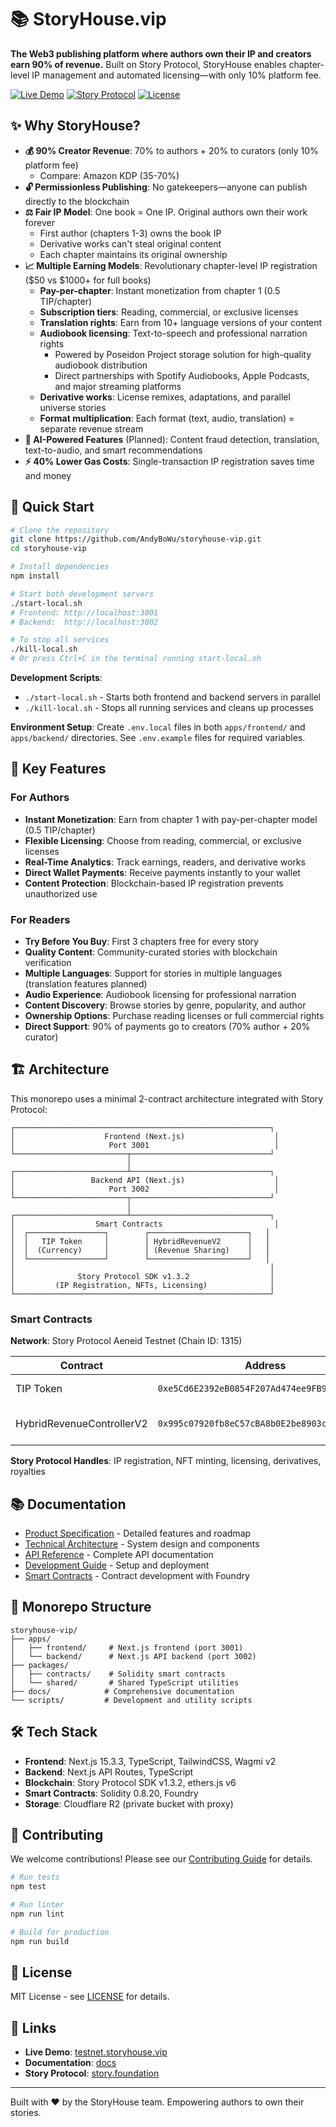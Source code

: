 # 📚 StoryHouse.vip

**The Web3 publishing platform where authors own their IP and creators earn 90% of revenue.** Built on Story Protocol, StoryHouse enables chapter-level IP management and automated licensing—with only 10% platform fee.

[![Live Demo](https://img.shields.io/badge/demo-testnet.storyhouse.vip-blue)](https://testnet.storyhouse.vip)
[![Story Protocol](https://img.shields.io/badge/built%20on-Story%20Protocol-purple)](https://www.story.foundation/)
[![License](https://img.shields.io/badge/license-MIT-green)](./LICENSE)

## ✨ Why StoryHouse?

- **💰 90% Creator Revenue**: 70% to authors + 20% to curators (only 10% platform fee)
  - Compare: Amazon KDP (35-70%)
- **🔓 Permissionless Publishing**: No gatekeepers—anyone can publish directly to the blockchain
- **⚖️ Fair IP Model**: One book = One IP. Original authors own their work forever
  - First author (chapters 1-3) owns the book IP
  - Derivative works can't steal original content
  - Each chapter maintains its original ownership
- **📈 Multiple Earning Models**: Revolutionary chapter-level IP registration ($50 vs $1000+ for full books)
  - **Pay-per-chapter**: Instant monetization from chapter 1 (0.5 TIP/chapter)
  - **Subscription tiers**: Reading, commercial, or exclusive licenses
  - **Translation rights**: Earn from 10+ language versions of your content
  - **Audiobook licensing**: Text-to-speech and professional narration rights
    - Powered by Poseidon Project storage solution for high-quality audiobook distribution
    - Direct partnerships with Spotify Audiobooks, Apple Podcasts, and major streaming platforms
  - **Derivative works**: License remixes, adaptations, and parallel universe stories
  - **Format multiplication**: Each format (text, audio, translation) = separate revenue stream
- **🤖 AI-Powered Features** (Planned): Content fraud detection, translation, text-to-audio, and smart recommendations
- **⚡ 40% Lower Gas Costs**: Single-transaction IP registration saves time and money

## 🚀 Quick Start

```bash
# Clone the repository
git clone https://github.com/AndyBoWu/storyhouse-vip.git
cd storyhouse-vip

# Install dependencies
npm install

# Start both development servers
./start-local.sh
# Frontend: http://localhost:3001
# Backend:  http://localhost:3002

# To stop all services
./kill-local.sh
# Or press Ctrl+C in the terminal running start-local.sh
```

**Development Scripts**:
- `./start-local.sh` - Starts both frontend and backend servers in parallel
- `./kill-local.sh` - Stops all running services and cleans up processes

**Environment Setup**:
Create `.env.local` files in both `apps/frontend/` and `apps/backend/` directories. See `.env.example` files for required variables.

## 🎯 Key Features

### For Authors
- **Instant Monetization**: Earn from chapter 1 with pay-per-chapter model (0.5 TIP/chapter)
- **Flexible Licensing**: Choose from reading, commercial, or exclusive licenses
- **Real-Time Analytics**: Track earnings, readers, and derivative works
- **Direct Wallet Payments**: Receive payments instantly to your wallet
- **Content Protection**: Blockchain-based IP registration prevents unauthorized use

### For Readers  
- **Try Before You Buy**: First 3 chapters free for every story
- **Quality Content**: Community-curated stories with blockchain verification
- **Multiple Languages**: Support for stories in multiple languages (translation features planned)
- **Audio Experience**: Audiobook licensing for professional narration
- **Content Discovery**: Browse stories by genre, popularity, and author
- **Ownership Options**: Purchase reading licenses or full commercial rights
- **Direct Support**: 90% of payments go to creators (70% author + 20% curator)

## 🏗️ Architecture

This monorepo uses a minimal 2-contract architecture integrated with Story Protocol:

```
┌─────────────────────────────────────────────────────────┐
│                    Frontend (Next.js)                    │
│                     Port 3001                            │
└─────────────────────────┬───────────────────────────────┘
                          │
┌─────────────────────────┴───────────────────────────────┐
│                 Backend API (Next.js)                    │
│                     Port 3002                            │
└─────────────────────────┬───────────────────────────────┘
                          │
┌─────────────────────────┴───────────────────────────────┐
│                  Smart Contracts                         │
│  ┌─────────────────┐        ┌──────────────────────┐   │
│  │   TIP Token     │        │ HybridRevenueV2      │   │
│  │  (Currency)     │        │ (Revenue Sharing)    │   │
│  └─────────────────┘        └──────────────────────┘   │
│                                                         │
│              Story Protocol SDK v1.3.2                  │
│         (IP Registration, NFTs, Licensing)              │
└─────────────────────────────────────────────────────────┘
```

### Smart Contracts

**Network**: Story Protocol Aeneid Testnet (Chain ID: 1315)

| Contract | Address | Purpose |
|----------|---------|---------|
| TIP Token | `0xe5Cd6E2392eB0854F207Ad474ee9FB98d80C934E` | Platform currency |
| HybridRevenueControllerV2 | `0x995c07920fb8eC57cBA8b0E2be8903cB4434f9D6` | Revenue distribution (70/20/10) |

**Story Protocol Handles**: IP registration, NFT minting, licensing, derivatives, royalties

## 📚 Documentation

- [Product Specification](./docs/PRODUCT_SPEC.md) - Detailed features and roadmap
- [Technical Architecture](./docs/TECHNICAL_ARCHITECTURE.md) - System design and components  
- [API Reference](./docs/API_REFERENCE.md) - Complete API documentation
- [Development Guide](./docs/guides/DEVELOPMENT_GUIDE.md) - Setup and deployment
- [Smart Contracts](./packages/contracts/README.md) - Contract development with Foundry

## 📁 Monorepo Structure

```
storyhouse-vip/
├── apps/
│   ├── frontend/     # Next.js frontend (port 3001)
│   └── backend/      # Next.js API backend (port 3002)
├── packages/
│   ├── contracts/    # Solidity smart contracts
│   └── shared/       # Shared TypeScript utilities
├── docs/            # Comprehensive documentation
└── scripts/         # Development and utility scripts
```

## 🛠️ Tech Stack

- **Frontend**: Next.js 15.3.3, TypeScript, TailwindCSS, Wagmi v2
- **Backend**: Next.js API Routes, TypeScript
- **Blockchain**: Story Protocol SDK v1.3.2, ethers.js v6
- **Smart Contracts**: Solidity 0.8.20, Foundry
- **Storage**: Cloudflare R2 (private bucket with proxy)

## 🤝 Contributing

We welcome contributions! Please see our [Contributing Guide](./CONTRIBUTING.md) for details.

```bash
# Run tests
npm test

# Run linter
npm run lint

# Build for production
npm run build
```

## 📄 License

MIT License - see [LICENSE](./LICENSE) for details.

## 🔗 Links

- **Live Demo**: [testnet.storyhouse.vip](https://testnet.storyhouse.vip)
- **Documentation**: [docs](./docs)
- **Story Protocol**: [story.foundation](https://www.story.foundation)

---

Built with ❤️ by the StoryHouse team. Empowering authors to own their stories.
